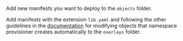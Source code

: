 Add new manifests you want to deploy to the `objects` folder.

Add manifests with the extension `lib.yaml` and following the other guidelines in the [documentation](https://docs.vmware.com/en/VMware-Tanzu-Application-Platform/1.4/tap/namespace-provisioner-how-tos.html#customizing-default-resources) for modifying objects that namespace provisioner creates automatically to the `overlays` folder.